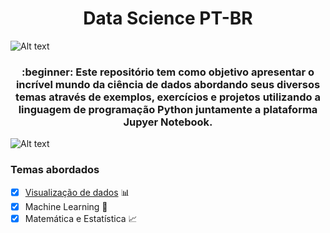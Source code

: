 <h1 align="center">Data Science PT-BR</h1>

![Alt text](https://user-images.githubusercontent.com/50464626/91507024-11446200-e8aa-11ea-8f7a-392c14e8e56c.jpg "O título da imagem")

<h3 align="center">:beginner: Este repositório tem como objetivo apresentar o incrível mundo da ciência de dados abordando seus diversos temas através de exemplos, exercícios e projetos utilizando a linguagem de programação Python juntamente a plataforma Jupyer Notebook.</h3>

![Alt text](https://user-images.githubusercontent.com/50464626/91507024-11446200-e8aa-11ea-8f7a-392c14e8e56c.jpg "O título da imagem")

### Temas abordados

- [x] [Visualização de dados](https://github.com/LucasKiraly/DataScience-PTBR/tree/master/Visualização%20de%20dados) :bar_chart:
- [x] Machine Learning :robot:
- [x] Matemática e Estatística :chart_with_upwards_trend:

